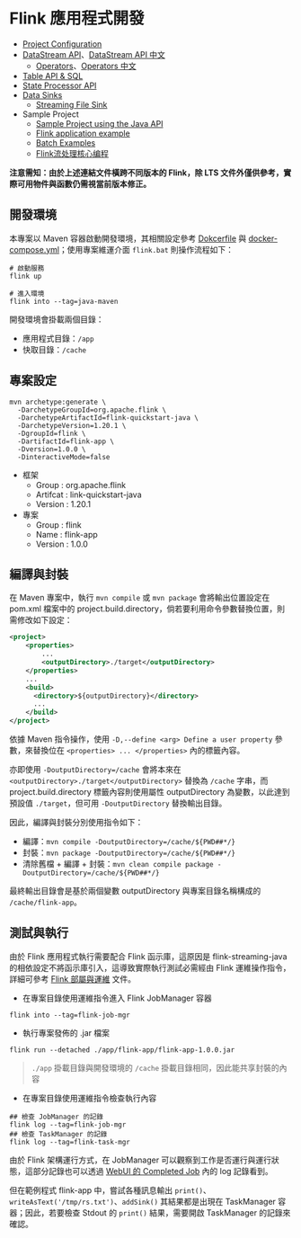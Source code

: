 # Flink 應用程式開發

+ [Project Configuration](https://nightlies.apache.org/flink/flink-docs-lts/docs/dev/configuration/overview/)
+ [DataStream API](https://nightlies.apache.org/flink/flink-docs-lts/docs/dev/datastream/overview/)、[DataStream API 中文](https://nightlies.apache.org/flink/flink-docs-lts/zh/docs/dev/datastream/overview/)
    - [Operators](https://nightlies.apache.org/flink/flink-docs-lts/docs/dev/datastream/operators/overview/)、[Operators 中文](https://nightlies.apache.org/flink/flink-docs-lts/zh/docs/dev/datastream/operators/overview/)
+ [Table API & SQL](https://nightlies.apache.org/flink/flink-docs-lts/docs/dev/table/overview/)
+ [State Processor API](https://nightlies.apache.org/flink/flink-docs-lts/docs/libs/state_processor_api/)
+ [Data Sinks](https://nightlies.apache.org/flink/flink-docs-master/docs/dev/datastream/sinks/)
    - [Streaming File Sink]([StreamingFileSink](https://nightlies.apache.org/flink/flink-docs-lts/docs/connectors/datastream/streamfile_sink/))
+ Sample Project
    - [Sample Project using the Java API](https://nightlies.apache.org/flink/flink-docs-release-1.2/quickstart/java_api_quickstart.html)
    - [Flink application example](https://docs.cloudera.com/cdf-datahub/latest/how-to-flink/topics/csa-application-example.html)
    - [Batch Examples](https://nightlies.apache.org/flink/flink-docs-release-1.13/docs/dev/dataset/examples/)
    - [Flink流处理核心编程](https://blog.csdn.net/qq_43523503/article/details/114958516)

**注意需知：由於上述連結文件橫跨不同版本的 Flink，除 LTS 文件外僅供參考，實際可用物件與函數仍需視當前版本修正。**

## 開發環境

本專案以 Maven 容器啟動開發環境，其相關設定參考 [Dokcerfile](../conf/docker/maven/Dockerfile) 與 [docker-compose.yml](../conf/docker/docker-compose.yml)；使用專案維運介面 ```flink.bat``` 則操作流程如下：

```
# 啟動服務
flink up

# 進入環境
flink into --tag=java-maven
```

開發環境會掛載兩個目錄：

+ 應用程式目錄：```/app```
+ 快取目錄：```/cache```

## 專案設定

```
mvn archetype:generate \
  -DarchetypeGroupId=org.apache.flink \
  -DarchetypeArtifactId=flink-quickstart-java \
  -DarchetypeVersion=1.20.1 \
  -DgroupId=flink \
  -DartifactId=flink-app \
  -Dversion=1.0.0 \
  -DinteractiveMode=false
```

+ 框架
    - Group : org.apache.flink
    - Artifcat : link-quickstart-java
    - Version : 1.20.1
+ 專案
    - Group : flink
    - Name : flink-app
    - Version : 1.0.0

## 編譯與封裝

在 Maven 專案中，執行 ```mvn compile``` 或 ```mvn package``` 會將輸出位置設定在 pom.xml 檔案中的 project.build.directory，倘若要利用命令參數替換位置，則需修改如下設定：

```xml
<project>
    <properties>
        ...
        <outputDirectory>./target</outputDirectory>
    </properties>
    ...
    <build>
      <directory>${outputDirectory}</directory>
      ...
    </build>
</project>
```

依據 Maven 指令操作，使用 ```-D,--define <arg> Define a user property``` 參數，來替換位在 ```<properties> ... </properties>``` 內的標籤內容。

亦即使用 ```-DoutputDirectory=/cache``` 會將本來在 ```<outputDirectory>./target</outputDirectory>``` 替換為 ```/cache``` 字串，而 project.build.directory 標籤內容則使用屬性 outputDirectory 為變數，以此達到預設值 ```./target```，但可用 ```-DoutputDirectory``` 替換輸出目錄。

因此，編譯與封裝分別使用指令如下：

+ 編譯：```mvn compile -DoutputDirectory=/cache/${PWD##*/}```
+ 封裝：```mvn package -DoutputDirectory=/cache/${PWD##*/}```
+ 清除舊檔 + 編譯 + 封裝：```mvn clean compile package -DoutputDirectory=/cache/${PWD##*/}```

最終輸出目錄會是基於兩個變數 outputDirectory 與專案目錄名稱構成的 ```/cache/flink-app```。

## 測試與執行

由於 Flink 應用程式執行需要配合 Flink 函示庫，這原因是 flink-streaming-java 的相依設定不將函示庫引入，這導致實際執行測試必需經由 Flink 運維操作指令，詳細可參考 [Flink 部屬與運維](deploymenta-and-operate.md) 文件。

+ 在專案目錄使用運維指令進入 Flink JobManager 容器
```
flink into --tag=flink-job-mgr
```

+ 執行專案發佈的 .jar 檔案
```
flink run --detached ./app/flink-app/flink-app-1.0.0.jar
```
> ```./app``` 掛載目錄與開發環境的 ```/cache``` 掛載目錄相同，因此能共享封裝的內容

+ 在專案目錄使用運維指令檢查執行內容
```
## 檢查 JobManager 的記錄
flink log --tag=flink-job-mgr
## 檢查 TaskManager 的記錄
flink log --tag=flink-task-mgr
```

由於 Flink 架構運行方式，在 JobManager 可以觀察到工作是否運行與運行狀態，這部分記錄也可以透過 [WebUI 的 Completed Job](http://localhost:8081/#/job/completed) 內的 log 記錄看到。

但在範例程式 flink-app 中，嘗試各種訊息輸出 ```print()```、```writeAsText('/tmp/rs.txt')```、```addSink()``` 其結果都是出現在 TaskManager 容器；因此，若要檢查 Stdout 的 ```print()``` 結果，需要開啟 TaskManager 的記錄來確認。
